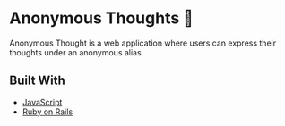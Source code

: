 Anonymous Thoughts 📝
======================

Anonymous Thought is a web application where users can express their thoughts under an anonymous alias.

## Built With
- [JavaScript](https://www.javascript.com/)
- [Ruby on Rails](https://rubyonrails.org/)
